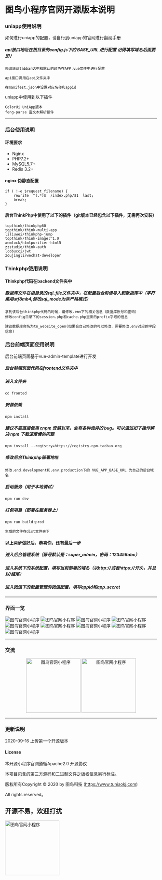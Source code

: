 # 图鸟小程序官网开源版本说明
### uniapp使用说明
如何进行uniapp的配置，请自行到uniapp的官网进行翻阅手册
##### api接口地址在根目录的config.js下的 BASE_URL 进行配置 记得填写域名后面要加 /
```
修改底部tabbar选中和默认的颜色在APP.vue文件中进行配置

api接口调用在api文件夹中

在manifest.json中设置对应名称和appid

```
uniapp中使用到以下插件
```
ColorUi UniApp版本
feng-parse 富文本解析插件
```
***
### 后台使用说明
#### 环境要求
- Nginx
- PHP7.2+
- MySQL5.7+
- Redis 3.2+

#### nginx 伪静态配置
```
if ( !-e $request_filename) {
    rewrite  ^(.*)$  /index.php/$1  last;
    break;
}
```

#### 后台ThinkPhp中使用了以下的插件（git版本已经包含以下插件，无需再次安装）
```
topthink/thinkphp60
topthink/think-multi-app
liliuwei/thinkphp-jump
topthink/think-image:^1.0
xemlock/htmlpurifier-html5
zzstudio/think-auth
lcobucci/jwt
zoujingli/wechat-developer
```

### Thinkphp使用说明
#### Thinkphp代码在backend文件夹中
##### 数据库文件在根目录的sql_file文件夹中，在配置后台前请导入到数据库中（字符集用utf8mb4,修改sql_mode为非严格模式）
```
拿到该后台thinkphp代码的时候，请修改.env下的相关信息（数据库账号和密码）
修改config目录下的session.php和cache.php里面的prefix字段的信息

建议数据库命名为tn_website_open(如果会自己修改的可以修改，需要修改.env对应的字段信息)

```

### 后台前端页面使用说明
后台前端页面基于vue-admin-template进行开发
##### 后台前端页面代码在frontend文件夹中
##### 进入文件夹
```
cd fronted
```
##### 安装依赖
```
npm install
```
##### 建议不要直接使用 cnpm 安装以来，会有各种诡异的 bug。可以通过如下操作解决 npm 下载速度慢的问题
```
npm install --registry=https://registry.npm.taobao.org
```
##### 修改后台Thinkphp部署地址
```
修改.end.development和.env.production下的 VUE_APP_BASE_URL 为自己的后台域名
```
##### 启动服务（用于本地调试）
```
npm run dev
```
##### 打包项目（部署在服务器上）
```
npm run build:prod

生成的文件在dist文件夹下
```

#### 以上两步做好后，恭喜你，还有最后一步
##### 进入后台管理系统（账号默认是：super_admin，密码：123456abc）
##### 进入系统下的系统配置，填写当前部署的域名（以http://或者https://开头，并且以/结尾）
##### 进入微信下的配置管理的微信配置，填写appid和app_secret
***
### 界面一览
<img src="https://cdn.tuniaokj.com/website/app_preview/IMG_0006.PNG" alt="图鸟官网小程序" align="center" />
<img src="https://cdn.tuniaokj.com/website/app_preview/IMG_0007.PNG" alt="图鸟官网小程序" align="center" />
<img src="https://cdn.tuniaokj.com/website/app_preview/IMG_0008.PNG" alt="图鸟官网小程序" align="center" />
<img src="https://cdn.tuniaokj.com/website/app_preview/IMG_0009.PNG" alt="图鸟官网小程序" align="center" />
<img src="https://cdn.tuniaokj.com/website/app_preview/IMG_0010.PNG" alt="图鸟官网小程序" align="center" />
<img src="https://cdn.tuniaokj.com/website/app_preview/IMG_0011.PNG" alt="图鸟官网小程序" align="center" />
<img src="https://cdn.tuniaokj.com/website/app_preview/IMG_0012.PNG" alt="图鸟官网小程序" align="center" />
<img src="https://cdn.tuniaokj.com/website/app_preview/iShot2020-09-17%2014.49.42.png" alt="图鸟官网小程序" align="center" />
<img src="https://cdn.tuniaokj.com/website/app_preview/iShot2020-09-17%2014.50.49.png" alt="图鸟官网小程序" align="center" />

***
### 交流
<p align="center">
<img src="https://cdn.tuniaokj.com/website/app_preview/%E4%BD%9C%E8%80%85%E7%A0%81.jpeg" alt="图鸟官网小程序" width="180" height="180" />
<img src="https://cdn.tuniaokj.com/website/app_preview/%E4%BD%9C%E8%80%85%E7%A0%81.jpeg" alt="图鸟官网小程序" width="180" height="180" />
</p>

***
### 更新说明
2020-09-16 上传第一个开源版本

#### License
本开源小程序官网遵循Apache2.0 开源协议

本项目包含的第三方源码和二进制文件之版权信息另行标注。

版权所有Copyright © 2020 by 图鸟科技 (https://www.tuniaokj.com)

All rights reserved。

## 开源不易，欢迎打扰
<img src="https://cdn.tuniaokj.com/website/app_preview/%E8%B5%9E%E8%B5%8F%E7%A0%81.png" alt="图鸟官网小程序" width="180" height="180" align="center" />
